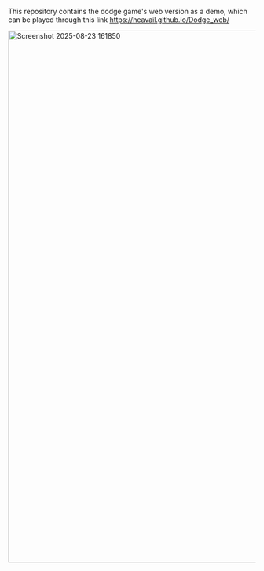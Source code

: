 This repository contains the dodge game's web version as a demo, which can be played through this link 
https://heavail.github.io/Dodge_web/

<img width="1919" height="1082" alt="Screenshot 2025-08-23 161850" src="https://github.com/user-attachments/assets/027f1644-12ac-4007-9798-9734a9bf2090" />
